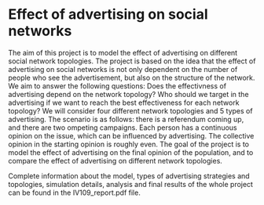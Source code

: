 # Effect of advertising on social networks
The aim of this project is to model the effect of advertising on different social network topologies. The project is based on the idea that the effect of advertising on social networks is not only dependent on the number of people who see the advertisement, but also on the structure of the network. We aim to answer the following questions: Does the effectivness of advertising depend on the network topology? Who should we target in the advertising if we want to reach the best effectiveness for each network topology? We will consider four different network topologies and 5 types of advertising. The scenario is as follows: there is a referendum coming up, and there are two  ompeting campaigns. Each person has a continuous opinion on the issue, which can be influenced by advertising. The collective opinion in the starting opinion is roughly even. The goal of the project is to model the effect of advertising on the final opinion of the population, and to compare the effect of advertising on different network topologies.

Complete information about the model, types of advertising strategies and topologies, simulation details, analysis and final results of the whole project can be found in the IV109_report.pdf file.
